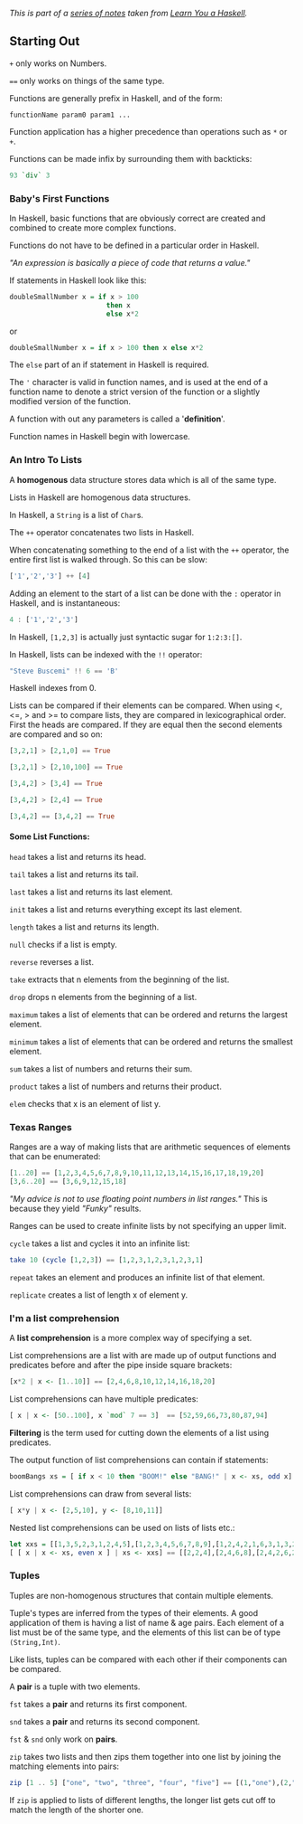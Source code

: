 
*This is part of a [series of notes](https://github.com/nating/cs-exams/blob/master/assets/notes/fourth-year/functional-programming/learn-you-a-haskell-notes/README.md) taken from [Learn You a Haskell](http://www.learnyouahaskell.com).*

## Starting Out

`+` only works on Numbers.

`==` only works on things of the same type.

Functions are generally prefix in Haskell, and of the form:  
```
functionName param0 param1 ...
```

Function application has a higher precedence than operations such as `*` or `+`.

Functions can be made infix by surrounding them with backticks:  
```haskell
93 `div` 3
```

### Baby's First Functions

In Haskell, basic functions that are obviously correct are created and combined to create more complex functions.

Functions do not have to be defined in a particular order in Haskell.

*"An expression is basically a piece of code that returns a value."*

If statements in Haskell look like this:  
```haskell
doubleSmallNumber x = if x > 100  
                        then x  
                        else x*2   
```
or  
```haskell
doubleSmallNumber x = if x > 100 then x else x*2  
```

The `else` part of an if statement in Haskell is required.

The `'` character is valid in function names, and is used at the end of a function name to denote a strict version of the function or a slightly modified version of the function.

A function with out any parameters is called a '**definition**'.

Function names in Haskell begin with lowercase.

### An Intro To Lists

A **homogenous** data structure stores data which is all of the same type.

Lists in Haskell are homogenous data structures.

In Haskell, a `String` is a list of `Char`s.

The `++` operator concatenates two lists in Haskell.

When concatenating something to the end of a list with the `++` operator, the entire first list is walked through. So this can be slow:  
```haskell
['1','2','3'] ++ [4]
```
Adding an element to the start of a list can be done with the `:` operator in Haskell, and is instantaneous:  
```haskell
4 : ['1','2','3']
```

In Haskell, `[1,2,3]` is actually just syntactic sugar for `1:2:3:[]`.

In Haskell, lists can be indexed with the `!!` operator:  
```haskell
"Steve Buscemi" !! 6 == 'B'
```

Haskell indexes from 0.

Lists can be compared if their elements can be compared. When using <, <=, > and >= to compare lists, they are compared in lexicographical order. First the heads are compared. If they are equal then the second elements are compared and so on:  
```haskell
[3,2,1] > [2,1,0] == True

[3,2,1] > [2,10,100] == True  

[3,4,2] > [3,4] == True

[3,4,2] > [2,4] == True

[3,4,2] == [3,4,2] == True
```

#### Some List Functions:

`head` takes a list and returns its head.

`tail` takes a list and returns its tail.

`last` takes a list and returns its last element.

`init` takes a list and returns everything except its last element.

`length` takes a list and returns its length.

`null` checks if a list is empty.

`reverse` reverses a list.

`take` extracts that n elements from the beginning of the list.

`drop` drops n elements from the beginning of a list.

`maximum` takes a list of elements that can be ordered and returns the largest element.

`minimum` takes a list of elements that can be ordered and returns the smallest element.

`sum` takes a list of numbers and returns their sum.

`product` takes a list of numbers and returns their product.

`elem` checks that x is an element of list y.

### Texas Ranges

Ranges are a way of making lists that are arithmetic sequences of elements that can be enumerated:  
```haskell
[1..20] == [1,2,3,4,5,6,7,8,9,10,11,12,13,14,15,16,17,18,19,20]
[3,6..20] == [3,6,9,12,15,18]
```

*"My advice is not to use floating point numbers in list ranges."* This is because they yield *"Funky"* results.

Ranges can be used to create infinite lists by not specifying an upper limit.

`cycle` takes a list and cycles it into an infinite list:  
```haskell
take 10 (cycle [1,2,3]) == [1,2,3,1,2,3,1,2,3,1]
```

`repeat` takes an element and produces an infinite list of that element.

`replicate` creates a list of length x of element y.

### I'm a list comprehension

A **list comprehension** is a more complex way of specifying a set.

List comprehensions are a list with are made up of output functions and predicates before and after the pipe inside square brackets:  
```haskell
[x*2 | x <- [1..10]] == [2,4,6,8,10,12,14,16,18,20]
```

List comprehensions can have multiple predicates:  
```haskell
[ x | x <- [50..100], x `mod` 7 == 3]  == [52,59,66,73,80,87,94]  
```

**Filtering** is the term used for cutting down the elements of a list using predicates.

The output function of list comprehensions can contain if statements:  
```haskell  
boomBangs xs = [ if x < 10 then "BOOM!" else "BANG!" | x <- xs, odd x]  
```

List comprehensions can draw from several lists:  
```haskell
[ x*y | x <- [2,5,10], y <- [8,10,11]]  
```

Nested list comprehensions can be used on lists of lists etc.:  
```haskell
let xxs = [[1,3,5,2,3,1,2,4,5],[1,2,3,4,5,6,7,8,9],[1,2,4,2,1,6,3,1,3,2,3,6]]
[ [ x | x <- xs, even x ] | xs <- xxs] == [[2,2,4],[2,4,6,8],[2,4,2,6,2,6]]  
```

### Tuples

Tuples are non-homogenous structures that contain multiple elements.

Tuple's types are inferred from the types of their elements. A good application of them is having a list of name & age pairs. Each element of a list must be of the same type, and the elements of this list can be of type `(String,Int)`.

Like lists, tuples can be compared with each other if their components can be compared.

A **pair** is a tuple with two elements.

`fst` takes a **pair** and returns its first component.

`snd` takes a **pair** and returns its second component.

`fst` & `snd` only work on **pairs**.

`zip` takes two lists and then zips them together into one list by joining the matching elements into pairs:  
```haskell
zip [1 .. 5] ["one", "two", "three", "four", "five"] == [(1,"one"),(2,"two"),(3,"three"),(4,"four"),(5,"five")]
```

If `zip` is applied to lists of different lengths, the longer list gets cut off to match the length of the shorter one.
